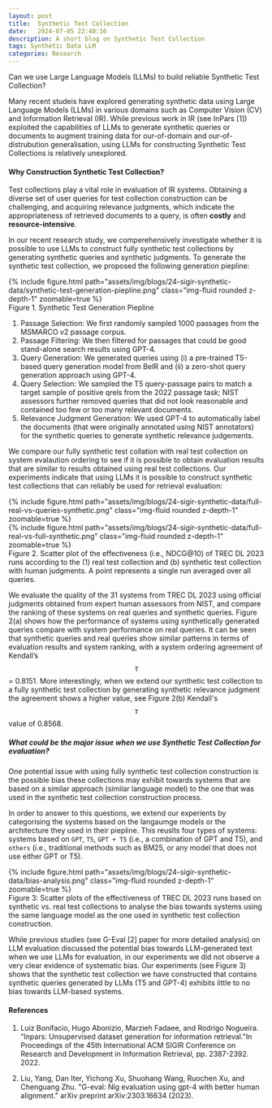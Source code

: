 ```yaml
---
layout: post
title:  Synthetic Test Collection
date:   2024-07-05 22:40:16
description: A short blog on Synthetic Test Collection
tags: Synthetic Data LLM
categories: Research
---
```


Can we use Large Language Models (LLMs) to build reliable Synthetic Test Collection?

Many recent studeis have explored generating synthetic data using Large Language Models (LLMs) in various domains such as Computer Vision (CV) and Information Retrieval (IR). While previous work in IR (see InPars [1]) exploited the capabilities of LLMs to generate synthetic queries or documents to augment training data for our-of-domain and our-of-distrubution generalisation, using LLMs for constructing Synthetic Test Collections is relatively unexplored.

#### Why Construction Synthetic Test Collection?
Test collections play a vital role in evaluation of IR systems. Obtaining a diverse set of user queries for test collection construction can be challenging, and acquiring relevance judgments, which indicate the appropriateness of retrieved documents to a query, is often __costly__ and __resource-intensive__.

In our recent research study, we comperehensively investigate whether it is possible to use LLMs to construct fully synthetic test collections by generating synthetic queries and synthetic judgments. To generate the synthetic test collection, we proposed the following generation piepline:

<div class="row mt-6">
    <div class="col-sm mt-6 mt-md-0">
        {% include figure.html path="assets/img/blogs/24-sigir-synthetic-data/synthetic-test-generation-piepline.png" class="img-fluid rounded z-depth-1" zoomable=true %}
    </div>
</div>
<div class="caption">
    Figure 1. Synthetic Test Generation Piepline
</div>

1. <span class="font-weight-bold">Passage Selection:</span> We first randomly sampled 1000 passages from the MSMARCO v2 passage corpus.
2. <span class="font-weight-bold">Passage Filtering:</span> We then filtered for passages that could be good stand-alone search results using GPT-4.
3. <span class="font-weight-bold">Query Generation:</span> We generated queries using (i) a pre-trained T5-based query generation model from BeIR and (ii) a zero-shot query generation approach using GPT-4.
4. <span class="font-weight-bold">Query Selection:</span> We sampled the T5 query-passage pairs to match a target sample of positive qrels from the 2022 passage task; NIST assessors further removed queries that did not look reasonable and contained too few or too many relevant documents.
5. <span class="font-weight-bold">Relevance Judgment Generation:</span> We used GPT-4 to automatically label the documents (that were originally annotated using NIST annotators) for the synthetic queries to generate synthetic relevance judgements.

We compare our fully synthetic test collation with real test collection on system evalaution ordering to see if it is possible to obtain evaluation results that are similar to results obtained using real test collections. Our experiments indicate that using LLMs it is possible to construct synthetic test collections that can reliably be used for retrieval evaluation:

<div class="row mt-2">
    <div class="col-sm mt-2 mt-md-0">
        {% include figure.html path="assets/img/blogs/24-sigir-synthetic-data/full-real-vs-queries-synthetic.png" class="img-fluid rounded z-depth-1" zoomable=true %}
    </div>
    <div class="col-sm mt-2 mt-md-0">
        {% include figure.html path="assets/img/blogs/24-sigir-synthetic-data/full-real-vs-full-synthetic.png" class="img-fluid rounded z-depth-1" zoomable=true %}
    </div>
</div>
<div class="caption">
    Figure 2. Scatter plot of the effectiveness (i.e., NDCG@10) of TREC DL 2023 runs according to the (1) real test collection and (b) synthetic test collection with human judgments. A point represents a single run averaged over all queries.
</div>

We evaluate the quality of the 31 systems from TREC DL 2023 using official judgments obtained from expert human assessors from NIST, and compare the ranking of these systems on real queries and synthetic queries. Figure 2(a) shows how the performance of systems using synthetically generated queries compare with system performance on real queries. It can be seen that synthetic queries and real queries show similar patterns in terms of evaluation results and system ranking, with a system ordering agreement of Kendall’s $$\tau$$ = 0.8151. More interestingly, when we extend our synthetic test collection to a fully synthetic test collection by generating synthetic relevance judgment the agreement shows a higher value, see Figure 2(b) Kendall's $$\tau$$ value of 0.8568. 

##### What could be the major issue when we use Synthetic Test Collection for evaluation?
One potential issue with using fully synthetic test collection construction is the possible bias these collections may exhibit towards systems that are based on a similar approach (similar language model) to the one that was used in the synthetic test collection construction process.

In order to answer to this questions, we extend our experients by categorising the systems based on the langaumge models or the architecture they used in their piepline. This reuslts four types of systems: systems based on `GPT`, `T5`, `GPT + T5` (i.e., a combination of GPT and T5), and `others` (i.e., traditional methods such as BM25, or any model that does not use either GPT or T5).

<div class="row mt-6">
    <div class="col-sm mt-6 mt-md-0">
        {% include figure.html path="assets/img/blogs/24-sigir-synthetic-data/bias-analysis.png" class="img-fluid rounded z-depth-1" zoomable=true %}
    </div>
</div>
<div class="caption">
    Figure 3: Scatter plots of the effectiveness of TREC DL 2023 runs based on synthetic vs. real test collections to analyse the bias towards systems using the same language model as the one used in synthetic test collection construction.
</div>

While previous studies (see G-Eval [2] paper for more detailed analysis) on LLM evaluation discussed the potential bias towards LLM-generated text when we use LLMs for evaluation, in our experiments we did not observe a very clear evidence of systematic bias. Our experiments (see Figure 3) shows that the synthetic test collection we have constructed that contains synthetic queries generated by LLMs (T5 and GPT-4) exhibits little to no bias towards LLM-based systems.

#### References
1. Luiz Bonifacio, Hugo Abonizio, Marzieh Fadaee, and Rodrigo Nogueira. "Inpars: Unsupervised dataset generation for information retrieval."In Proceedings of the 45th International ACM SIGIR Conference on Research and Development in Information Retrieval, pp. 2387-2392. 2022.

2. Liu, Yang, Dan Iter, Yichong Xu, Shuohang Wang, Ruochen Xu, and Chenguang Zhu. "G-eval: Nlg evaluation using gpt-4 with better human alignment." arXiv preprint arXiv:2303.16634 (2023).